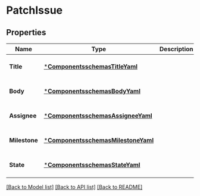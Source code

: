 # PatchIssue

## Properties
Name | Type | Description | Notes
------------ | ------------- | ------------- | -------------
**Title** | [***ComponentsschemasTitleYaml**](./components/schemas/Title.yaml.md) |  | [optional] [default to null]
**Body** | [***ComponentsschemasBodyYaml**](./components/schemas/Body.yaml.md) |  | [optional] [default to null]
**Assignee** | [***ComponentsschemasAssigneeYaml**](./components/schemas/Assignee.yaml.md) |  | [optional] [default to null]
**Milestone** | [***ComponentsschemasMilestoneYaml**](./components/schemas/Milestone.yaml.md) |  | [optional] [default to null]
**State** | [***ComponentsschemasStateYaml**](./components/schemas/State.yaml.md) |  | [optional] [default to null]

[[Back to Model list]](../README.md#documentation-for-models) [[Back to API list]](../README.md#documentation-for-api-endpoints) [[Back to README]](../README.md)

